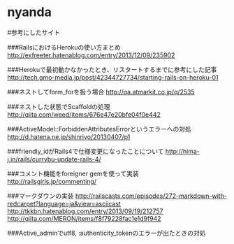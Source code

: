 nyanda
======

#参考にしたサイト

###RailsにおけるHerokuの使い方まとめ
http://exfreeter.hatenablog.com/entry/2013/12/09/235902

###Herokuで最初動かなかったとき、リスタートするまでに参考にした記事
http://tech.gmo-media.jp/post/42344727734/starting-rails-on-heroku-01

###ネストしてform_forを扱う場合
http://qa.atmarkit.co.jp/q/2535

###ネストした状態でScaffoldの処理
http://qiita.com/weed/items/676e47e20bfe04f0e442

###ActiveModel::ForbiddenAttributesErrorというエラーへの対処
http://d.hatena.ne.jp/shinriyo/20130407/p1

###friendly_idがRails4で仕様変更になったことについて
http://hima-j.in/rails/currybu-update-rails-4/

###コメント機能をforeigner gemを使って実装
http://railsgirls.jp/commenting/

###マークダウンの実装
http://railscasts.com/episodes/272-markdown-with-redcarpet?language=ja&view=asciicast
http://tkkbn.hatenablog.com/entry/2013/09/19/212757
http://qiita.com/MERON/items/f8f79228fac1e1d9f942

###Active_adminでutf8, :authenticity_tokenのエラーが出たときの対処


